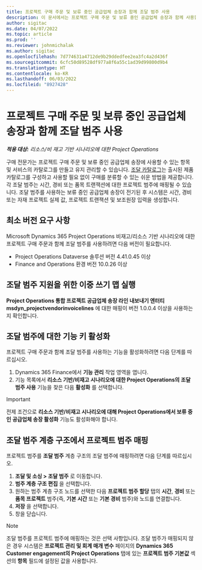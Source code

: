 ```yaml
---
title: 프로젝트 구매 주문 및 보류 중인 공급업체 송장과 함께 조달 범주 사용
description: 이 문서에서는 프로젝트 구매 주문 및 보류 중인 공급업체 송장과 함께 사용할 수 있는 조달 범주를 구성하는 방법을 설명합니다.
author: sigitac
ms.date: 04/07/2022
ms.topic: article
ms.prod: ''
ms.reviewer: johnmichalak
ms.author: sigitac
ms.openlocfilehash: 7d774631a4712de9b29ddedfee2ea3fc4a2d436f
ms.sourcegitcommit: 6cfc50d89528df977a8f6a55c1ad39d99800d9b4
ms.translationtype: HT
ms.contentlocale: ko-KR
ms.lasthandoff: 06/03/2022
ms.locfileid: "8927428"
---
```

# <a name="use-procurement-categories-with-project-purchase-orders-and-pending-vendor-invoices"></a>프로젝트 구매 주문 및 보류 중인 공급업체 송장과 함께 조달 범주 사용

_**적용 대상:** 리소스/비 재고 기반 시나리오에 대한 Project Operations_

구매 전문가는 프로젝트 구매 주문 및 보류 중인 공급업체 송장에 사용할 수 있는 항목 및 서비스의 카탈로그를 만들고 유지 관리할 수 있습니다. [조달 카탈로그](/dynamics365/supply-chain/procurement/procurement-catalogs)는 출시된 제품 카탈로그를 구성하고 사용할 필요 없이 구매를 분류할 수 있는 쉬운 방법을 제공합니다. 각 조달 범주는 시간, 경비 또는 품목 트랜잭션에 대한 프로젝트 범주에 매핑될 수 있습니다. 조달 범주를 사용하는 보류 중인 공급업체 송장이 전기된 후 시스템은 시간, 경비 또는 자재 프로젝트 실제 값, 프로젝트 트랜잭션 및 보조원장 입력을 생성합니다.

## <a name="minimum-version-requirements"></a>최소 버전 요구 사항

Microsoft Dynamics 365 Project Operations 비재고/리소스 기반 시나리오에 대한 프로젝트 구매 주문과 함께 조달 범주를 사용하려면 다음 버전이 필요합니다.

- Project Operations Dataverse 솔루션 버전 4.41.0.45 이상
- Finance and Operations 환경 버전 10.0.26 이상

## <a name="run-dual-write-maps-for-procurement-category-support"></a>조달 범주 지원을 위한 이중 쓰기 맵 실행

**Project Operations 통합 프로젝트 공급업체 송장 라인 내보내기 엔터티 msdyn\_projectvendorinvoicelines** 에 대한 매핑이 버전 1.0.0.4 이상을 사용하는지 확인합니다.

## <a name="enable-the-feature-key-for-procurement-categories"></a>조달 범주에 대한 기능 키 활성화

프로젝트 구매 주문과 함께 조달 범주를 사용하는 기능을 활성화하려면 다음 단계를 따르십시오.

1. Dynamics 365 Finance에서 **기능 관리** 작업 영역을 엽니다.
1. 기능 목록에서 **리소스 기반/비재고 시나리오에 대한 Project Operations의 조달 범주 사용** 기능을 찾은 다음 **활성화** 를 선택합니다.

> [!IMPORTANT]
> 전제 조건으로 **리소스 기반/비재고 시나리오에 대해 Project Operations에서 보류 중인 공급업체 송장 활성화** 기능도 활성화해야 합니다.

## <a name="map-project-categories-in-the-procurement-category-hierarchy"></a>조달 범주 계층 구조에서 프로젝트 범주 매핑

프로젝트 범주를 **조달 범주** 계층 구조의 조달 범주에 매핑하려면 다음 단계를 따르십시오.

1. **조달 및 소싱 \> 조달 범주** 로 이동합니다.
1. **범주 계층 구조 편집** 을 선택합니다.
1. 원하는 범주 계층 구조 노드를 선택한 다음 **프로젝트 범주 할당** 탭의 **시간**, **경비** 또는 **품목 프로젝트** 범주(즉, **기본 시간** 또는 **기본 경비** 범주)와 노드를 연결합니다.
1. **저장** 을 선택합니다.
1. 창을 닫습니다.

> [!NOTE]
> 조달 범주를 프로젝트 범주에 매핑하는 것은 선택 사항입니다. 조달 범주가 매핑되지 않은 경우 시스템은 **프로젝트 관리 및 회계 매개 변수** 페이지의 **Dynamics 365 Customer engagement의 Project Operations** 탭에 있는 **프로젝트 범주 기본값** 섹션의 **항목** 필드에 설정된 값을 사용합니다.
